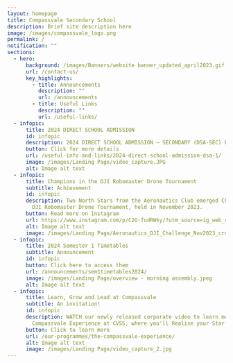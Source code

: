 ```yaml
---
layout: homepage
title: Compassvale Secondary School
description: Brief site description here
image: /images/compassvale_logo.png
permalink: /
notification: ""
sections:
  - hero:
      background: /images/Banners/website banner_updated_april2023.gif
      url: /contact-us/
      key_highlights:
        - title: Announcements
          description: ""
          url: /announcements
        - title: Useful Links
          description: ""
          url: /useful-links/
  - infopic:
      title: 2024 DIRECT SCHOOL ADMISSION
      id: infopic
      description: 2024 DIRECT SCHOOL ADMISSION – SECONDARY (DSA-SEC) EXERCISE
      button: Click for more details
      url: /useful-info-and-links/2024-direct-school-admission-dsa-1/
      image: /images/Landing Page/video_capture.JPG
      alt: Image alt text
  - infopic:
      title: Champions in the DJI Robomaster Drone Tournament
      subtitle: Achievement
      id: infopic
      description: Two North Stars from the Aeronautics Club emerged Champions in the
        DJI Robomaster Drone Tournament, held in November 2023.
      button: Read more on Instagram
      url: https://www.instagram.com/p/C2O-fudRWky/?utm_source=ig_web_copy_link&igsh=MzRlODBiNWFlZA==
      alt: Image alt text
      image: /images/Landing Page/Aeronautics_DJI_Challenge_Nov2023_cropped.jpeg
  - infopic:
      title: 2024 Semester 1 Timetables
      subtitle: Announcement
      id: infopic
      button: Click here to access them
      url: /announcements/sem1timetables2024/
      image: /images/Landing Page/overview - morning assembly.jpeg
      alt: Image alt text
  - infopic:
      title: Learn, Grow and Lead at Compassvale
      subtitle: An invitation!
      id: infopic
      description: WATCH our newly released corporate video to learn more about The
        Compassvale Experience at CVSS, where you'll Realise your Star Within.
      button: Click to learn more
      url: /our-programmes/the-compassvale-experience/
      alt: Image alt text
      image: /images/Landing Page/video_capture_2.jpg
---
```

